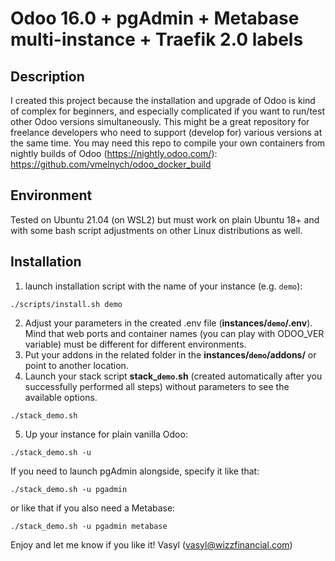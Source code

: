# Odoo 16.0 + pgAdmin + Metabase multi-instance + Traefik 2.0 labels

## Description
I created this project because the installation and upgrade of Odoo is kind of complex for beginners, and especially complicated if you want to run/test other Odoo versions simultaneously. This might be a great repository for freelance developers who need to support (develop for) various versions at the same time.
You may need this repo to compile your own containers from nightly builds of Odoo (https://nightly.odoo.com/):
https://github.com/vmelnych/odoo_docker_build

## Environment
Tested on Ubuntu 21.04 (on WSL2) but must work on plain Ubuntu 18+ and with some bash script adjustments on other Linux distributions as well.

## Installation
1. launch installation script with the name of your instance (e.g. `demo`):
```
./scripts/install.sh demo
```
2. Adjust your parameters in the created .env file (**instances/`demo`/.env**). Mind that web ports and container names (you can play with ODOO_VER variable) must be different for different environments.
3. Put your addons in the related folder in the **instances/`demo`/addons/** or point to another location.
4. Launch your stack script **stack_`demo`.sh** (created automatically after you successfully performed all steps) without parameters to see the available options.
```
./stack_demo.sh
```
5. Up your instance for plain vanilla Odoo:
```
./stack_demo.sh -u
```

If you need to launch pgAdmin alongside, specify it like that:
```
./stack_demo.sh -u pgadmin
```
or like that if you also need a Metabase:
```
./stack_demo.sh -u pgadmin metabase
```

Enjoy and let me know if you like it!
Vasyl (vasyl@wizzfinancial.com)